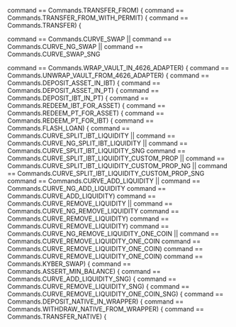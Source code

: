 command == Commands.TRANSFER_FROM) {
command == Commands.TRANSFER_FROM_WITH_PERMIT) {
command == Commands.TRANSFER) {

command == Commands.CURVE_SWAP ||
command == Commands.CURVE_NG_SWAP ||
command == Commands.CURVE_SWAP_SNG

command == Commands.WRAP_VAULT_IN_4626_ADAPTER) {
command == Commands.UNWRAP_VAULT_FROM_4626_ADAPTER) {
command == Commands.DEPOSIT_ASSET_IN_IBT) {
command == Commands.DEPOSIT_ASSET_IN_PT) {
command == Commands.DEPOSIT_IBT_IN_PT) {
command == Commands.REDEEM_IBT_FOR_ASSET) {
command == Commands.REDEEM_PT_FOR_ASSET) {
command == Commands.REDEEM_PT_FOR_IBT) {
command == Commands.FLASH_LOAN) {
command == Commands.CURVE_SPLIT_IBT_LIQUIDITY ||
command == Commands.CURVE_NG_SPLIT_IBT_LIQUIDITY ||
command == Commands.CURVE_SPLIT_IBT_LIQUIDITY_SNG
command == Commands.CURVE_SPLIT_IBT_LIQUIDITY_CUSTOM_PROP ||
command == Commands.CURVE_SPLIT_IBT_LIQUIDITY_CUSTOM_PROP_NG ||
command == Commands.CURVE_SPLIT_IBT_LIQUIDITY_CUSTOM_PROP_SNG
command == Commands.CURVE_ADD_LIQUIDITY || command == Commands.CURVE_NG_ADD_LIQUIDITY
command == Commands.CURVE_ADD_LIQUIDITY)
command == Commands.CURVE_REMOVE_LIQUIDITY ||
command == Commands.CURVE_NG_REMOVE_LIQUIDITY
command == Commands.CURVE_REMOVE_LIQUIDITY)
command == Commands.CURVE_REMOVE_LIQUIDITY)
command == Commands.CURVE_NG_REMOVE_LIQUIDITY_ONE_COIN ||
command == Commands.CURVE_REMOVE_LIQUIDITY_ONE_COIN
command == Commands.CURVE_REMOVE_LIQUIDITY_ONE_COIN)
command == Commands.CURVE_REMOVE_LIQUIDITY_ONE_COIN)
command == Commands.KYBER_SWAP) {
command == Commands.ASSERT_MIN_BALANCE) {
command == Commands.CURVE_ADD_LIQUIDITY_SNG) {
command == Commands.CURVE_REMOVE_LIQUIDITY_SNG) {
command == Commands.CURVE_REMOVE_LIQUIDITY_ONE_COIN_SNG) {
command == Commands.DEPOSIT_NATIVE_IN_WRAPPER) {
command == Commands.WITHDRAW_NATIVE_FROM_WRAPPER) {
command == Commands.TRANSFER_NATIVE) {
